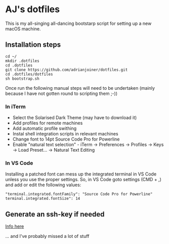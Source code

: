 # AJ's dotfiles

This is my all-singing all-dancing bootstarp script for setting up a new macOS machine.

## Installation steps

```
cd ~/
mkdir .dotfiles
cd .dotfiles
git clone https://github.com/adrianjoiner/dotfiles.git
cd .dotfiles/dotfiles
sh bootstrap.sh
```

Once run the following manual steps will need to be undertaken (mainly because I have not gotten round to scripting them ;-))

### In iTerm

- Select the Solarised Dark Theme (may have to download it)
- Add profiles for remote machines
- Add automatic profile swithing
- Instal shell integration scripts in relevant machines
- Change font to 14pt Source Code Pro for Powerline
- Enable "natural text selection" - iTerm → Preferences → Profiles → Keys → Load Preset... → Natural Text Editing

### In VS Code

Installing a patched font can mess up the integrated terminal in VS Code unless you use the proper settings. So, in VS Code goto settings (CMD + ,) and add or edit the following values: 

```
"terminal.integrated.fontFamily": "Source Code Pro for Powerline"
terminal.integrated.fontSize": 14
```

## Generate an ssh-key if needed

[Info here](https://confluence.atlassian.com/bitbucketserver/creating-ssh-keys-776639788.html)

... and I've probably missed a lot of stuff